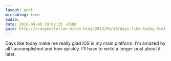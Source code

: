 ```yaml
---
layout: post
microblog: true
audio: 
date: 2018-04-09 19:02:25 -0500
guid: http://craigmcclellan.micro.blog/2018/04/10/days-like-today.html
---
```

Days like today make me really glad iOS is my main platform. I’m amazed by all I accomplished and how quickly. I’ll have to write a longer post about it later.
